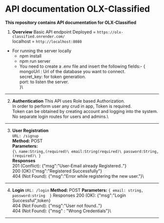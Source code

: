 # API documentation OLX-Classified
**This repository contains API documentation for OLX-Classified**
1. **Overview**
Basic API endpoint Deployed = `https://olx-classified.onrender.com/`\
localhost = `http://localhost:8080`

- For running the server locally 
  - npm install
  - npm run server
  - You need to create a .env file and insert the following fields:-
    {\
        mongoUrl : Url of the database you want to connect.\
        secret_key: for token generation.\
        port: to listen the server.\
    }\
---

2. **Authentication**
This API uses Role based Authorization.\
In order to perform user any crud in app, Token is required.\
Token can be obtained by creating account and logging into the system.\
No separate login routes for users and admins.\

---

3. **User Registration**\
`URL: /signup`\
**Method:** POST\
**Parameters:**\
`{\
    name:String,(required)\
    email:String(required)\
    password:String,(required)\
}`\
**Responses**\
201 (Conflict): {"msg":"User-Email already Registered.."}\
200 (OK):{"msg":"Registered Successfully"}\
404 (Not Found): {"msg":"Error while registering the new user."}\

---

4. **Login**
`URL: /login`
**Method:** POST
**Parameters:**
`{
    email: string,
    password:string 
}`
Responses
200 (OK): {"msg":"Login Successful",token}\
404 (Not Found): {"msg":"User not found.."}\
404 (Not Found): {"msg" : "Wrong Credentials"}\

---
